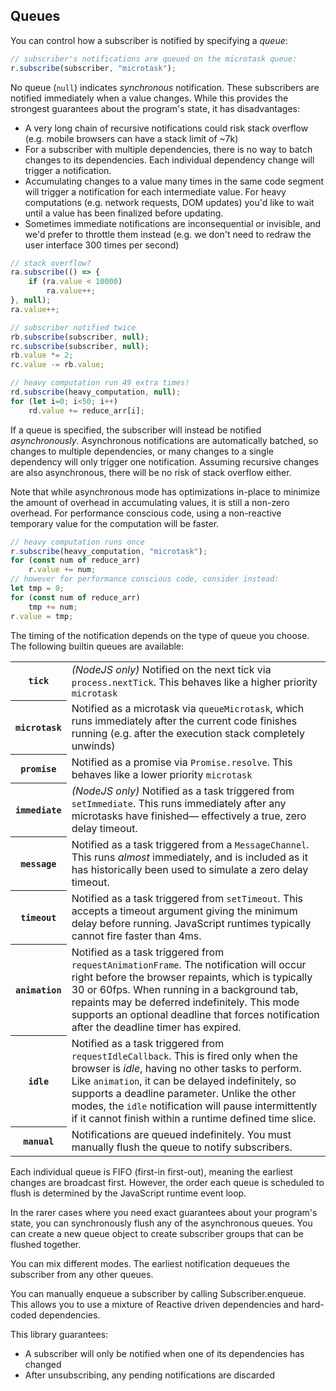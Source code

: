 ## Queues
You can control how a subscriber is notified by specifying a *queue*:
```js
// subscriber's notifications are queued on the microtask queue:
r.subscribe(subscriber, "microtask");
```
No queue (`null`) indicates *synchronous* notification. These subscribers are notified immediately
when a value changes. While this provides the strongest guarantees about the program's state, it
has disadvantages:
- A very long chain of recursive notifications could risk stack overflow (e.g. mobile browsers can
  have a stack limit of ~7k)
- For a subscriber with multiple dependencies, there is no way to batch changes to its dependencies.
  Each individual dependency change will trigger a notification.
- Accumulating changes to a value many times in the same code segment will trigger a notification
  for each intermediate value. For heavy computations (e.g. network requests, DOM updates) you'd
  like to wait until a value has been finalized before updating.
- Sometimes immediate notifications are inconsequential or invisible, and we'd prefer to throttle
  them instead (e.g. we don't need to redraw the user interface 300 times per second)

```js
// stack overflow?
ra.subscribe(() => {
	if (ra.value < 10000)
		ra.value++;
}, null);
ra.value++;

// subscriber notified twice
rb.subscribe(subscriber, null);
rc.subscribe(subscriber, null);
rb.value *= 2;
rc.value -= rb.value;

// heavy computation run 49 extra times!
rd.subscribe(heavy_computation, null);
for (let i=0; i<50; i++)
	rd.value += reduce_arr[i];
```
If a queue is specified, the subscriber will instead be notified *asynchronously*. Asynchronous
notifications are automatically batched, so changes to multiple dependencies, or many changes to
a single dependency will only trigger one notification. Assuming recursive changes are also
asynchronous, there will be no risk of stack overflow either.

Note that while asynchronous mode has optimizations in-place to minimize the amount of overhead in
accumulating values, it is still a non-zero overhead. For performance conscious code, using a
non-reactive temporary value for the computation will be faster.

```js
// heavy computation runs once
r.subscribe(heavy_computation, "microtask");
for (const num of reduce_arr)
	r.value += num;
// however for performance conscious code, consider instead:
let tmp = 0;
for (const num of reduce_arr)
	tmp += num;
r.value = tmp;
```

The timing of the notification depends on the type of queue you choose. The following builtin queues
are available:

<table>
  <tr>
    <th><code>tick</code></th>
    <td>
      <i>(NodeJS only)</i> Notified on the next tick via <code>process.nextTick</code>. This behaves
      like a higher priority <code>microtask</code>
    </td>
  </tr>
  <tr>
    <th><code>microtask</code></th>
    <td>
      Notified as a microtask via <code>queueMicrotask</code>, which runs immediately after
      the current code finishes running (e.g. after the execution stack completely unwinds)
    </td>
  </tr>
  <tr>
    <th><code>promise</code></th>
    <td>
      Notified as a promise via <code>Promise.resolve</code>. This behaves like a lower
      priority <code>microtask</code>
    </td>
  </tr>
  <tr>
    <th><code>immediate</code></th>
    <td>
      <i>(NodeJS only)</i> Notified as a task triggered from <code>setImmediate</code>. This runs
      immediately after any microtasks have finished— effectively a true, zero delay timeout.
    </td>
  </tr>
  <tr>
    <th><code>message</code></th>
    <td>
      Notified as a task triggered from a <code>MessageChannel</code>. This runs <i>almost</i> immediately,
      and is included as it has historically been used to simulate a zero delay timeout.
    </td>
  </tr>
  <tr>
    <th><code>timeout</code></th>
    <td>
      Notified as a task triggered from <code>setTimeout</code>. This accepts a timeout argument giving
      the minimum delay before running. JavaScript runtimes typically cannot fire faster than 4ms.
    </td>
  </tr>
  <tr>
    <th><code>animation</code></th>
    <td>
      Notified as a task triggered from <code>requestAnimationFrame</code>. The notification will
      occur right before the browser repaints, which is typically 30 or 60fps. When running in a
      background tab, repaints may be deferred indefinitely. This mode supports an optional deadline
      that forces notification after the deadline timer has expired.
    </td>
  </tr>
  <tr>
    <th><code>idle</code></th>
    <td>
      Notified as a task triggered from <code>requestIdleCallback</code>. This is fired only when the
      browser is <i>idle</i>, having no other tasks to perform. Like <code>animation</code>, it can be delayed
      indefinitely, so supports a deadline parameter. Unlike the other modes, the <code>idle</code> notification
      will pause intermittently if it cannot finish within a runtime defined time slice.
    </td>
  </tr>
  <tr>
    <th><code>manual</code></th>
    <td>
      Notifications are queued indefinitely. You must manually flush the queue to notify subscribers.
    </td>
  </tr>
</table>

Each individual queue is FIFO (first-in first-out), meaning the earliest changes are broadcast
first. However, the order each queue is scheduled to flush is determined by the JavaScript runtime
event loop.

In the rarer cases where you need exact guarantees about your program's state, you can synchronously
flush any of the asynchronous queues. You can create a new queue object to create subscriber groups
that can be flushed together.

You can mix different modes. The earliest notification dequeues the subscriber from any other
queues.

You can manually enqueue a subscriber by calling Subscriber.enqueue. This allows you to use a mixture
of Reactive driven dependencies and hard-coded dependencies.

This library guarantees:
- A subscriber will only be notified when one of its dependencies has changed
- After unsubscribing, any pending notifications are discarded